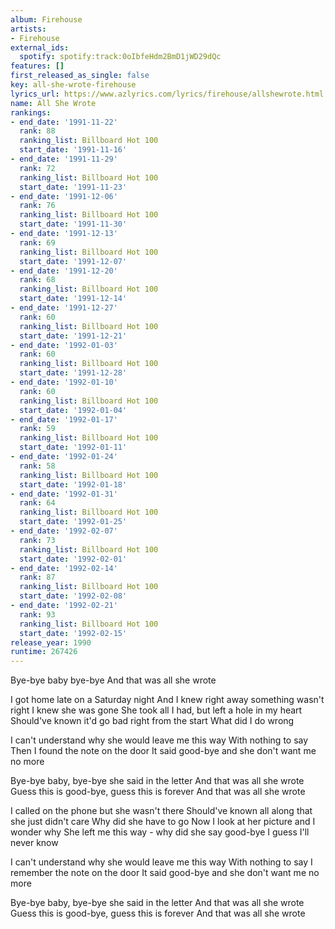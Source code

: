 ```yaml
---
album: Firehouse
artists:
- Firehouse
external_ids:
  spotify: spotify:track:0oIbfeHdm2BmD1jWD29dQc
features: []
first_released_as_single: false
key: all-she-wrote-firehouse
lyrics_url: https://www.azlyrics.com/lyrics/firehouse/allshewrote.html
name: All She Wrote
rankings:
- end_date: '1991-11-22'
  rank: 88
  ranking_list: Billboard Hot 100
  start_date: '1991-11-16'
- end_date: '1991-11-29'
  rank: 72
  ranking_list: Billboard Hot 100
  start_date: '1991-11-23'
- end_date: '1991-12-06'
  rank: 76
  ranking_list: Billboard Hot 100
  start_date: '1991-11-30'
- end_date: '1991-12-13'
  rank: 69
  ranking_list: Billboard Hot 100
  start_date: '1991-12-07'
- end_date: '1991-12-20'
  rank: 68
  ranking_list: Billboard Hot 100
  start_date: '1991-12-14'
- end_date: '1991-12-27'
  rank: 60
  ranking_list: Billboard Hot 100
  start_date: '1991-12-21'
- end_date: '1992-01-03'
  rank: 60
  ranking_list: Billboard Hot 100
  start_date: '1991-12-28'
- end_date: '1992-01-10'
  rank: 60
  ranking_list: Billboard Hot 100
  start_date: '1992-01-04'
- end_date: '1992-01-17'
  rank: 59
  ranking_list: Billboard Hot 100
  start_date: '1992-01-11'
- end_date: '1992-01-24'
  rank: 58
  ranking_list: Billboard Hot 100
  start_date: '1992-01-18'
- end_date: '1992-01-31'
  rank: 64
  ranking_list: Billboard Hot 100
  start_date: '1992-01-25'
- end_date: '1992-02-07'
  rank: 73
  ranking_list: Billboard Hot 100
  start_date: '1992-02-01'
- end_date: '1992-02-14'
  rank: 87
  ranking_list: Billboard Hot 100
  start_date: '1992-02-08'
- end_date: '1992-02-21'
  rank: 93
  ranking_list: Billboard Hot 100
  start_date: '1992-02-15'
release_year: 1990
runtime: 267426
---
```

Bye-bye baby bye-bye
And that was all she wrote

I got home late on a Saturday night
And I knew right away something wasn't right
I knew she was gone
She took all I had, but left a hole in my heart
Should've known it'd go bad right from the start
What did I do wrong

I can't understand why she would leave me this way
With nothing to say
Then I found the note on the door
It said good-bye and she don't want me no more

Bye-bye baby, bye-bye she said in the letter
And that was all she wrote
Guess this is good-bye, guess this is forever
And that was all she wrote

I called on the phone but she wasn't there
Should've known all along that she just didn't care
Why did she have to go
Now I look at her picture and I wonder why
She left me this way - why did she say good-bye
I guess I'll never know

I can't understand why she would leave me this way
With nothing to say
I remember the note on the door
It said good-bye and she don't want me no more

Bye-bye baby, bye-bye she said in the letter
And that was all she wrote
Guess this is good-bye, guess this is forever
And that was all she wrote
